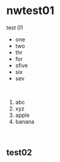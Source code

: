 # nwtest01

 test 01
 - one
 - two
 - thr
 - for
 - sfive
 - six
 - sev


<br>

 1. abc
 1. xyz
 1. apple
 1. banana
 
 <br>

## test02

